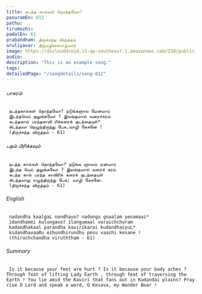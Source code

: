 ```yaml
---
title: நடந்த கால்கள் நொந்தவோ?
pasuramEn: 812
pathu: 
tirumozhi: 
padalEn: 61
prabandham: திருச்சந்த விருத்தம்
aruliyavar: திருமழிசையாழ்வார்
image: https://dsclouddroid.s3-ap-southeast-1.amazonaws.com/218/public_1029c38f615633420ff7e502825b531c3748.jpg
audio: 
description: "This is an example song."
tags: 
detailedPage: "/songdetails/song-812"
---
```

###### பாசுரம்


	 நடந்தகால்கள் நொந்தவோ? நடுங்கஞால மேனமாய்
	 இடந்தமெய் குலுங்கவோ ? இலங்குமால் வரைச்சுரம்
	 கடந்தகால் பரந்தகாவி ரிக்கரைக் குடந்தையுள்*
	 கிடந்தவா றெழுந்திருந்து பேசு,வாழி கேசனே !
	 (திருச்சந்த விருத்தம் - 61)
	

###### பதம் பிரிக்கவும்


	 நடந்த கால்கள் நொந்தவோ? நடுங்க ஞாலம் ஏனமாய்
	 இடந்த மெய் குலுங்கவோ ? இலங்குமால் வரைச் சுரம்
	 கடந்த கால் பரந்த காவிரிக் கரைக் குடந்தையுள்
	 கிடந்தவாறு எழுந்திருந்து பேசு; வாழி கேசனே.
	 (திருச்சந்த விருத்தம் - 61)
	

###### English


	 nadandha kaalgaL nondhavo? nadunga gnaalam yenamaai*
	 idandhamei kulungavo? ilangumaal varaichchuram
	 kadandhakaal parandha kavirikarai kudandhaiyuL*
	 kidandhavaaRu ezhundhirundhu pesu vaazhi kesane !
	 (thiruchchandha viruththam - 61)
	

###### Summary


	 Is it because your feet are hurt ? Is it because your body aches ? Through feat of lifting Lady Earth , through feat of traversing the Earth ! You lie amid the Kaviri that fans out in Kudandai plains? Pray rise O Lord and speak a word, O Kesava, my Wonder Boar !
	